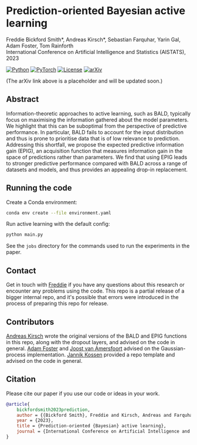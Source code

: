 # Prediction-oriented Bayesian active learning

Freddie Bickford Smith*, Andreas Kirsch*, Sebastian Farquhar, Yarin Gal, Adam Foster, Tom Rainforth \
International Conference on Artificial Intelligence and Statistics (AISTATS), 2023

[![Python](https://img.shields.io/badge/Python-3670A0.svg?style=flat-square&logo=Python&logoColor=ffdd54)](https://www.python.org)
[![PyTorch](https://img.shields.io/badge/PyTorch-%23EE4C2C.svg?style=flat-square&logo=PyTorch&logoColor=white)](https://pytorch.org/)
[![License](https://img.shields.io/badge/License-MIT-black.svg?style=flat-square)](LICENSE.md)
[![arXiv](https://img.shields.io/badge/arXiv-1234.56789-b31b1b.svg?style=flat-square)](https://arxiv.org/abs/1234.56789)

(The arXiv link above is a placeholder and will be updated soon.)

## Abstract

Information-theoretic approaches to active learning, such as BALD, typically focus on maximising the information gathered about the model parameters.
We highlight that this can be suboptimal from the perspective of predictive performance.
In particular, BALD fails to account for the input distribution and thus is prone to prioritise data that is of low relevance to prediction.
Addressing this shortfall, we propose the expected predictive information gain (EPIG), an acquisition function that measures information gain in the space of predictions rather than parameters.
We find that using EPIG leads to stronger predictive performance compared with BALD across a range of datasets and models, and thus provides an appealing drop-in replacement.


## Running the code

Create a Conda environment:

```bash
conda env create --file environment.yaml
```

Run active learning with the default config:

```bash
python main.py
```

See the `jobs` directory for the commands used to run the experiments in the paper.


## Contact

Get in touch with [Freddie](https://github.com/fbickfordsmith) if you have any questions about this research or encounter any problems using the code.
This repo is a partial release of a bigger internal repo, and it's possible that errors were introduced in the process of preparing this repo for release.


## Contributors

[Andreas Kirsch](https://github.com/BlackHC) wrote the original versions of the BALD and EPIG functions in this repo, along with the dropout layers, and advised on the code in general.
[Adam Foster](https://github.com/ae-foster) and [Joost van Amersfoort](https://github.com/y0ast) advised on the Gaussian-process implementation.
[Jannik Kossen](https://github.com/jlko) provided a repo template and advised on the code in general.


## Citation

Please cite our paper if you use our code or ideas in your work.

```bibtex
@article{
    bickfordsmith2023prediction,
    author = {{Bickford Smith}, Freddie and Kirsch, Andreas and Farquhar, Sebastian and Gal, Yarin and Foster, Adam and Rainforth, Tom},
    year = {2023},
    title = {Prediction-oriented {Bayesian} active learning},
    journal = {International Conference on Artificial Intelligence and Statistics},
}
```
